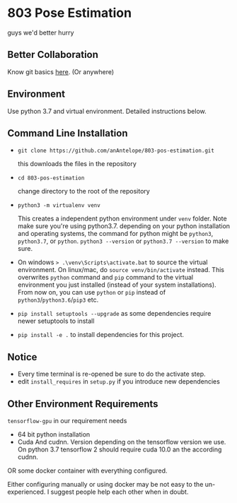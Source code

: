 # 803 Pose Estimation

guys we'd better hurry


## Better Collaboration

Know git basics [here](https://product.hubspot.com/blog/git-and-github-tutorial-for-beginners). (Or anywhere) 


## Environment

Use python 3.7 and virtual environment. Detailed instructions below.

## Command Line Installation

- `git clone https://github.com/anAntelope/803-pos-estimation.git`
    
    this downloads the files in the repository
    
- `cd 803-pos-estimation`

    change directory to the root of the repository 

- `python3 -m virtualenv venv`

    This creates a independent python environment under `venv` folder. Note make sure you're using
    python3.7. depending on your python installation and operating systems, 
    the command for python might be `python3`, `python3.7`, or `python`. `python3 --version` or `python3.7 --version` to make sure.
    
- On windows `> .\venv\Scripts\activate.bat` to source the virtual environment. On linux/mac, do `source venv/bin/activate` instead.
This overwrites `python` command and `pip` command to the virtual environment you just installed (instead of your system installations). From now on, you can
use `python` or `pip` instead of `python3`/`python3.6`/`pip3` etc.

- `pip install setuptools --upgrade` as some dependencies require newer setuptools to install

- `pip install -e .` to install dependencies for this project.

## Notice

- Every time terminal is re-opened be sure to do the activate step.
- edit `install_requires` in `setup.py` if you introduce new dependencies


## Other Environment Requirements

`tensorflow-gpu`  in our requirement needs
- 64 bit python installation
- Cuda And cudnn. Version depending on the tensorflow version we use.
On python 3.7 tensorflow 2 should require cuda 10.0 an the according cudnn.

OR some docker container with everything configured.

Either configuring manually or using docker may be not easy to the un-experienced.
 I suggest people help each other when in doubt.